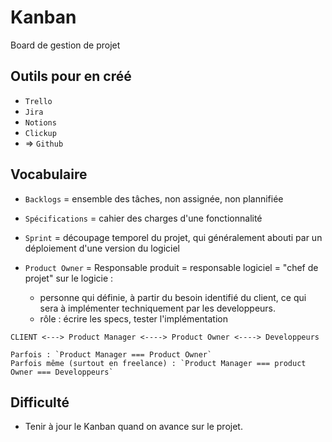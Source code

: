 # Kanban

Board de gestion de projet 

## Outils pour en créé

- `Trello`
- `Jira` 
- `Notions`
- `Clickup`
- => `Github`

## Vocabulaire

- `Backlogs` = ensemble des tâches, non assignée, non plannifiée

- `Spécifications` = cahier des charges d'une fonctionnalité

- `Sprint` = découpage temporel du projet, qui généralement abouti par un déploiement d'une version du logiciel

- `Product Owner` = Responsable produit = responsable logiciel = "chef de projet" sur le logicie : 
  - personne qui définie, à partir du besoin identifié du client, ce qui sera à implémenter techniquement par les developpeurs. 
  - rôle : écrire les specs, tester l'implémentation 


```
CLIENT <---> Product Manager <----> Product Owner <----> Developpeurs

Parfois : `Product Manager === Product Owner`
Parfois même (surtout en freelance) : `Product Manager === product Owner === Developpeurs`
```

## Difficulté

- Tenir à jour le Kanban quand on avance sur le projet.

